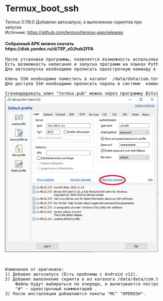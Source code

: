 # Termux_boot_ssh
Termux 0.118.0 Добавлен автозапуск, и выполнение скриптов при запуске
<br/>Источник: https://github.com/termux/termux-app/releases

<h4>Собранный APK можно скачать https://disk.yandex.ru/d/7SP_x0Jhsb2FFA</h4>

<pre>
После утсановки программы, появляется возможность использования  андроид устройства в качести  Linux сервера.
Есть возможность написания и запуска программ на языках Python3.11, PHP, NodeJS (после установки пакетов "pkg install python -y")
Для автозапуска необходимо прописать однострочную команду в файл /data/data/com.termux/files/home/.termux/boot/autorun (пример создается при первом запуске) 

Ключь SSH необходимо поместить в каталог  /data/data/com.termux/files/home/.ssh/authorized_keys (cat termux.pub >> authorized_keys)
Для доступа SSH необходимо прописать пароль в системе  командой "passwd" в консоли

Сгененрировать ключ "termux.pub" можно через программу Bitvise SSH Client
<img src="https://github.com/MyasnikovIA/Termux_boot_ssh/blob/main/img.png?raw=true"/>


</pre>

<pre>
Изменения от оригинала: 
1) Добавил автозапуск (Есть проблемы с Android v12).
2) Добавил выполнение скрипта в из каталога /data/data/com.termux/files/home/.termux/boot/<любой текстовой файл> 
    Файлы будут выбираться по очереди, и вычитывается построчно. Каждая строка запускается отдельно в новом потоке.
    "#" - однострочный комментарий .
3) После инсталляции добавлаются пакеты "MC" "OPENSSH".
</pre>
